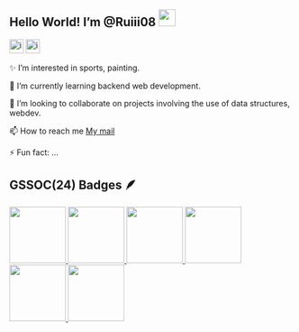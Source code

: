 <h2>Hello World! I’m @Ruiii08 <img src="https://raw.githubusercontent.com/iampavangandhi/iampavangandhi/master/gifs/Hi.gif" width="30px"></h2>
<a href="www.linkedin.com/in/riya-sharma-123b03261"><img height="25" width="25" alt="image" src="https://github.com/Ruiii08/Ruiii08/assets/145280655/877aaee3-3775-48a8-b07f-f18d7ba2589c"></a>
<a href="https://www.codingninjas.com/studio/profile/Ruiiii08"><img width="25" alt="image" src="https://github.com/Ruiii08/Ruiii08/assets/145280655/7e69ac07-f8c7-48f6-a25a-b213ac469d8a"></a>

<p> ✨ I’m interested in sports, painting. </p>
<p> 🌱 I’m currently learning backend web development. </p>
<p> 💞️ I’m looking to collaborate on projects involving the use of data structures, webdev.</p>
<p> 📫 How to reach me <a href="riyasharmaa282@gmail.com">My mail </a></p>
<p> ⚡ Fun fact: ...</p>

## GSSOC(24) Badges 🪶
<div style='display:flex;  align-items:left; gap: 10px;' align='left'><a href="https://gssoc.girlscript.tech/leaderboard">
<img src="https://raw.githubusercontent.com/GSSoC24/Postman-Challenge/main/docs/assets/Postman%20White.png" width="100px" height="100px" />
<img src="https://raw.githubusercontent.com/GSSoC24/Postman-Challenge/main/docs/assets/1.png" width="100px" height="100px" />
<img src="https://raw.githubusercontent.com/GSSoC24/Postman-Challenge/main/docs/assets/2.png" width="100px" height="100px" />
<img src="https://raw.githubusercontent.com/GSSoC24/Postman-Challenge/main/docs/assets/3.png" width="100px" height="100px" />
<img src="https://raw.githubusercontent.com/GSSoC24/Postman-Challenge/main/docs/assets/4.png" width="100px" height="100px" />
<img src="https://raw.githubusercontent.com/GSSoC24/Postman-Challenge/main/docs/assets/5.png" width="100px" height="100px" />
</a> 
</div>
<!---
Ruiii08/Ruiii08 is a ✨ special ✨ repository because its `README.md` (this file) appears on your GitHub profile.
You can click the Preview link to take a look at your changes.
--->
